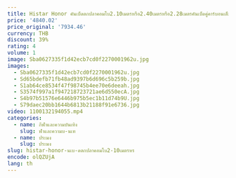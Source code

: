 ```yaml
---
title: Histar Honor คันเบ็ดตกปลาคอมโบ2.10เมตรหรือ2.40เมตรหรือ2.28เมตรคันเบ็ดคู่คาร์บอนเต็มรูปแบบและล้อล่อเหยื่อแม่เหล็ก
price: '4840.02'
price_original: '7934.46'
currency: THB
discount: 39%
rating: 4
volume: 1
image: Sba0627335f1d42ecb7cd0f2270001962u.jpg
images:
  - Sba0627335f1d42ecb7cd0f2270001962u.jpg
  - Sd65bdefb71fb48ad9397b6d696c5b259b.jpg
  - S1ab64ce8534f47f98745b4ee70e6deeah.jpg
  - S3574f997a1f947218723721ae6d550ecA.jpg
  - S4b97b51576e6446b975b5ec1b11d74b9U.jpg
  - S79daec20bb1644b6813b21188f91e6736.jpg
video: 1100132194055.mp4
categories:
  - name: กีฬาและความบันเทิง
    slug: ฬาและความบ-นเท
  - name: ประมง
    slug: ประมง
slug: histar-honor-นเบ-ดตกปลาคอมโบ2-10เมตรหร
encode: olQZUjA
lang: th
---
```

  